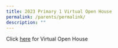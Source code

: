 ```yaml
---
title: 2023 Primary 1 Virtual Open House
permalink: /parents/permalink/
description: ""
---
```


Click [here](https://sites.google.com/moe.edu.sg/wgps-2023-primary-1-virtual-op/home) for Virtual Open House